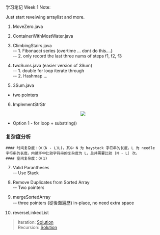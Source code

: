 学习笔记
Week 1 Note: 

Just start reveiwing arraylist and more. 

1. MoveZero.java

2. ContainerWithMostWater.java

3. ClimbingStairs.java  
-- 1. Fibonacci series (overtime ... dont do this....)  
-- 2. only record the last three nums of steps f1, f2, f3   

4. twoSums.java (easier version of 3Sum)  
-- 1. double for loop iterate through  
-- 2. Hashmap ...  

5. 3Sum.java
 - two pointers 

6. ImplementStrStr

<center>
<img src="https://pic.leetcode-cn.com/Figures/28/substrings.png">	
</center>

* Option 1 - for loop + substring()

### 复杂度分析

	#### 时间复杂度：O((N - L)L)，其中 N 为 haystack 字符串的长度，L 为 needle 字符串的长度。内循环中比较字符串的复杂度为 L，总共需要比较 (N - L) 次。
	#### 空间复杂度：O(1)

7. Valid Parantheses  
-- Use Stack

8. Remove Duplicates from Sorted Array  
-- Two pointers 

9. mergeSortedArray  
-- three pointers (從後面遍歷) in-place, no need extra space

10. reverseLinkedList  
> Iteration: [Solution](https://leetcode-cn.com/problems/reverse-linked-list/solution/dong-hua-yan-shi-206-fan-zhuan-lian-biao-by-user74/)  
> Recursion: [Solution](https://mp.weixin.qq.com/s?__biz=MzAxODQxMDM0Mw==&mid=2247484467&idx=1&sn=beb3ae89993b812eeaa6bbdeda63c494&chksm=9bd7fa3baca0732dc3f9ae9202ecaf5c925b4048514eeca6ac81bc340930a82fc62bb67681fa&scene=21#wechat_redirect)
